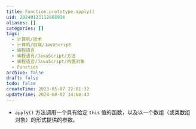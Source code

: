 ```yaml
---
title: Function.prototype.apply()
uid: 20240123112806916
aliases: []
categories: []
tags:
  - 计算机/技术
  - 计算机/前端/JavaScript
  - 编程语言
  - 编程语言/JavaScript/方法
  - 编程语言/JavaScript/内置对象
  - Function
archive: false
draft: false
todo: false
createTime: 2023-05-07 22:01:32
updateTime: 2024-08-02 14:00:43
---
```


- `apply()` 方法调用一个具有给定 `this` 值的函数，以及以一个数组（或类数组对象）的形式提供的参数。

